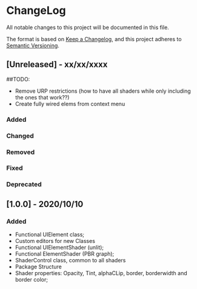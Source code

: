 # ChangeLog

All notable changes to this project will be documented in this file.

The format is based on [Keep a Changelog](https://keepachangelog.com/en/1.0.0/),
and this project adheres to [Semantic Versioning](https://semver.org/spec/v2.0.0.html).

## [Unreleased] - xx/xx/xxxx
##TODO:
- Remove URP restrictions (how to have all shaders while only including the ones that work??)
- Create fully wired elems from context menu
### Added

### Changed

### Removed

### Fixed

### Deprecated

## [1.0.0] - 2020/10/10
### Added
- Functional UIElement class;
- Custom editors for new Classes
- Functional UIElementShader (unlit);
- Functional ElementShader (PBR graph);
- ShaderControl class, common to all shaders
- Package Structure
- Shader properties: Opacity, Tint, alphaCLip, border, borderwidth and border color;

